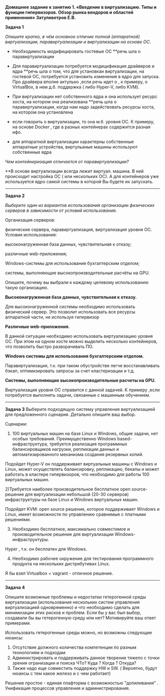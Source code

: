 **Домашнее задание к занятию 1. «Введение в виртуализацию. Типы и функции гипервизоров. Обзор рынка вендоров и областей применения» Затуливетров Е.В.**

**Задача 1**

*Опишите кратко, в чём основное отличие полной (аппаратной) виртуализации, паравиртуализации и виртуализации на основе ОС.*

- Необходимость модифицировать гостевые ОС **речь шла о паравиртуализации
- Для паравиртуализации потребуется модицификация драйверов и ядра **речь шла о том, что для установкаи виртуализации, на гостевой ОС, потребуется установить изменения в ядро для запуска. Про драйвера вполне актульно ,если речь идет о , к примеру, о VirtualBox, в нем д.б. поддержка ( либо Hyper-V, либо KVM).

- При виртуализации нет собственного ядра и она использует ресурс хоста, на котором она реализована **речь шла о паравиртуализации, когда нам надо задействовать ресурсы хоста, на котором она установлена
- если говорить о виртуализации, то она м.б. уровня ОС. К примеру, на основе Docker , где в разных контейнерах содержится разная ифо.
- для аппаратной виртуализации характерны собственные аппаратные устройства, виртульаные машины используют собственные ядра


*Чем контейнеризация отличается от паравиртуализации?*

**В основе виртуализации всегда лежит виртуал. машина. В ней происходит настройка ОС ( или нескольких ОС). А для контейнеров уже используется ядро самой системы в которой Вы будете их запускать. 
***

**Задача 2**

*Выберите один из вариантов использования организации физических серверов в зависимости от условий использования.*

Организация серверов:

физические сервера,
паравиртуализация,
виртуализация уровня ОС.
Условия использования:

высоконагруженная база данных, чувствительная к отказу;



различные web-приложения;


Windows-системы для использования бухгалтерским отделом;


системы, выполняющие высокопроизводительные расчёты на GPU.


Опишите, почему вы выбрали к каждому целевому использованию такую организацию.

**Высоконагруженная база данных, чувствительная к отказу.**



Для высоконагруженной системы необходимо использовать физический сервер. Это позволит использовать все ресурсы аппаратной части, не используя гипервизор



**Различные web-приложения.**



В данной ситуации необходимо использовать виртуализацию уровня ОС. При этом на одном хосте можно выделить несколько контейнеров, что позволить быстро разворачивать ПО.



**Windows системы для использования бухгалтерским отделом.**



Паравиртуализация, т.к. при таком обустройстве легче восстанавливать бэкап, оптимизировать запросы за счет кластеризации и т.д.



**Системы, выполняющие высокопроизводительные расчеты на GPU.** 



Виртуализация уровня ОС справится с данной задачей. К примеру ,если потребуется выполнять задачи, связанные с машинным обучением. 



***


**Задача 3**
Выберите подходящую систему управления виртуализацией для предложенного сценария. Детально опишите ваш выбор.

Сценарии:

1) 100 виртуальных машин на базе Linux и Windows, общие задачи, нет особых требований. Преимущественно Windows based-инфраструктура, требуется реализация программных балансировщиков нагрузки, репликации данных и автоматизированного механизма создания резервных копий.


Подойдет Hyper-V он поддерживает виртуальные машины с Windows и Linux, может осуществлять балансировку, репликацию, бекапы и может работать в кластере гипервизоров, что необходимо для работы 100 виртуальных машин.


2)Требуется наиболее производительное бесплатное open source-решение для виртуализации небольшой (20-30 серверов) инфраструктуры на базе Linux и Windows виртуальных машин.

Подойдет KVM: open source решение, которое поддерживает Windows и Linux, имеет возможности по управлению сравнимые с платными решениями.



3) Необходимо бесплатное, максимально совместимое и производительное решение для виртуализации Windows-инфраструктуры.

Hyper , т.к. он бесплатен для Windows.

4) Необходимо рабочее окружение для тестирования программного продукта на нескольких дистрибутивах Linux.

Я бы взял Virtualbox + vagrant - отличное решение. 

***

**Задача 4**


Опишите возможные проблемы и недостатки гетерогенной среды виртуализации (использования нескольких систем управления виртуализацией одновременно) и что необходимо сделать для минимизации этих рисков и проблем. Если бы у вас был выбор, создавали бы вы гетерогенную среду или нет? Мотивируйте ваш ответ примерами.

Использовать гетерогенные среды можно, но возможны следующие нюансы:

1) Отсутствие должного количества компетенции по разным технологиям и подходам
2) Администрировать и поддерживать данное творение тяжело с точки зрения огранизации и поиска ЧТо? Куда ? Когда ? Откуда?
3) Также надо еще совместить поддержку HW и SW. ( Вероятно, будут нюансы с тем какое железо и с чем работает)

Решение простое - единая плафторма с возможностью "допиливания" . Унификация процессов управления и администрирования.

